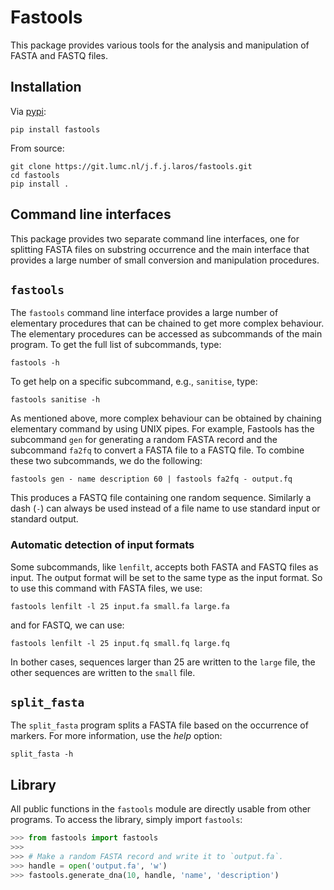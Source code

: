 # Fastools
This package provides various tools for the analysis and manipulation of FASTA
and FASTQ files.


## Installation
Via [pypi](https://pypi.python.org/pypi/fastools):

    pip install fastools

From source:

    git clone https://git.lumc.nl/j.f.j.laros/fastools.git
    cd fastools
    pip install .


## Command line interfaces
This package provides two separate command line interfaces, one for splitting
FASTA files on substring occurrence and the main interface that provides a
large number of small conversion and manipulation procedures.


## `fastools`
The `fastools` command line interface provides a large number of elementary
procedures that can be chained to get more complex behaviour. The elementary
procedures can be accessed as subcommands of the main program. To get the full
list of subcommands, type:

    fastools -h

To get help on a specific subcommand, e.g., `sanitise`, type:

    fastools sanitise -h

As mentioned above, more complex behaviour can be obtained by chaining
elementary command by using UNIX pipes. For example, Fastools has the
subcommand `gen` for generating a random FASTA record and the subcommand
`fa2fq` to convert a FASTA file to a FASTQ file. To combine these two
subcommands, we do the following:

    fastools gen - name description 60 | fastools fa2fq - output.fq

This produces a FASTQ file containing one random sequence. Similarly a dash
(`-`) can always be used instead of a file name to use standard input or
standard output.

### Automatic detection of input formats
Some subcommands, like `lenfilt`, accepts both FASTA and FASTQ files as input.
The output format will be set to the same type as the input format. So to use this command with FASTA files, we use:

    fastools lenfilt -l 25 input.fa small.fa large.fa

and for FASTQ, we can use:

    fastools lenfilt -l 25 input.fq small.fq large.fq

In bother cases, sequences larger than 25 are written to the `large` file, the
other sequences are written to the `small` file.


## `split_fasta`
The `split_fasta` program splits a FASTA file based on the occurrence of
markers. For more information, use the *help* option:

    split_fasta -h


## Library
All public functions in the `fastools` module are directly usable from other
programs. To access the library, simply import `fastools`:

```python
>>> from fastools import fastools
>>>
>>> # Make a random FASTA record and write it to `output.fa`.
>>> handle = open('output.fa', 'w')
>>> fastools.generate_dna(10, handle, 'name', 'description')
```
